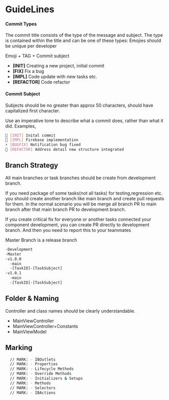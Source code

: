 # GuideLines

#### Commit Types

The commit title consists of the type of the message and subject. The type is contained within the title and can be one of these types:
Emojies should be unique per developer 

Emoji + TAG + Commit subject 

* **[INIT]** Creating a new project, initial commit
* **[FIX]** Fix a bug
* **[IMPL]** Code update with new tasks etc.
* **[REFACTOR]** Code refactor


#### Commit Subject 

Subjects should be no greater than approx 50 characters, should have capitalized first character.

Use an imperative tone to describe what a commit does, rather than what it did. 
Examples, 

```bash
🧸 [INIT] Inital commit
🌙 [IMPL] Firebase implementation
⚡️ [BUGFIX] Notification bug fixed
🍉 [REFACTOR] Address detail new structure integrated
```

## Branch Strategy 
All main branches or task branches should be create from development branch. 

If you need package of some tasks(not all tasks) for testing,regression etc. you should create another branch like main branch and create pull requests for them. In the normal scenario you will be merge all branch PR to main branch after that main branch PR to development branch.

If you create critical fix for everyone or another tasks connected your component development, you can create PR directly to development branch. 
And then you need to report this to your teammates

Master  Branch is a release branch

```bash
-Development 
-Master 
-v1.0.0
  -main
  -[TaskID]-[TaskSubject]
-v1.0.1
  -main
  -[TaskID]-[TaskSubject]  
```

## Folder & Naming 
Controller and class names should be clearly understandable.

- MainViewController
- MainViewController+Constants
- MainViewModel

## Marking
```bash
  // MARK: - IBOutlets
  // MARK: - Properties
  // MARK: - Lifecycle Methods
  // MARK: - Override Methods
  // MARK: - Initializers & Setups
  // MARK: - Methods
  // MARK: - Selectors
  // MARK: - IBActions
```
